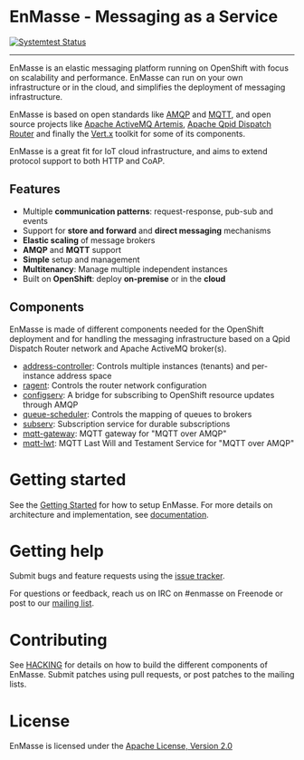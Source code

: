 # EnMasse - Messaging as a Service
[![Systemtest Status](https://travis-ci.org/EnMasseProject/systemtests.svg?branch=master)](https://travis-ci.org/EnMasseProject/systemtests)

--- 
EnMasse is an elastic messaging platform running on OpenShift with focus on scalability and 
performance. EnMasse can run on your own infrastructure or in the cloud, and simplifies the 
deployment of messaging infrastructure.

EnMasse is based on open standards like [AMQP](http://amqp.org/) and [MQTT](http://mqtt.org/), and 
open source projects like [Apache ActiveMQ Artemis](https://activemq.apache.org/artemis/), [Apache Qpid Dispatch Router](https://qpid.apache.org/components/dispatch-router/index.html) and finally the [Vert.x](http://vertx.io/) toolkit for some of its components.

EnMasse is a great fit for IoT cloud infrastructure, and aims to extend protocol support to both
HTTP and CoAP.

## Features

* Multiple <b>communication patterns</b>: request-response, pub-sub and events
* Support for <b>store and forward</b> and <b>direct messaging</b> mechanisms
* <b>Elastic scaling</b> of message brokers
* <b>AMQP</b> and <b>MQTT</b> support
* <b>Simple</b> setup and management
* <b>Multitenancy</b>: Manage multiple independent instances
* Built on <b>OpenShift</b>: deploy <b>on-premise</b> or in the <b>cloud</b>

## Components

EnMasse is made of different components needed for the OpenShift deployment and for handling the messaging infrastructure based on a Qpid Dispatch Router network and Apache ActiveMQ broker(s).

* [address-controller](https://github.com/EnMasseProject/address-controller): Controls multiple instances (tenants) and per-instance address space
* [ragent](https://github.com/EnMasseProject/ragent): Controls the router network configuration
* [configserv](https://github.com/EnMasseProject/configserv): A bridge for subscribing to OpenShift resource updates through AMQP
* [queue-scheduler](https://github.com/EnMasseProject/queue-scheduler): Controls the mapping of queues to brokers
* [subserv](https://github.com/EnMasseProject/subserv): Subscription service for durable subscriptions
* [mqtt-gateway](https://github.com/EnMasseProject/mqtt-gateway): MQTT gateway for "MQTT over AMQP"
* [mqtt-lwt](https://github.com/EnMasseProject/mqtt-lwt): MQTT Last Will and Testament Service for "MQTT over AMQP"

# Getting started

See the [Getting Started](documentation/getting-started/README.md) for how to setup EnMasse. For
more details on architecture and implementation, see [documentation](documentation/README.md).

# Getting help

Submit bugs and feature requests using the [issue tracker](https://github.com/EnMasseProject/enmasse/issues).

For questions or feedback, reach us on IRC on #enmasse on Freenode or post to our [mailing list](https://www.redhat.com/mailman/listinfo/enmasse).

# Contributing

See [HACKING](HACKING.md) for details on how to build the different components of EnMasse. Submit patches using pull requests, or post patches to the mailing lists.

# License

EnMasse is licensed under the [Apache License, Version 2.0](LICENSE)
